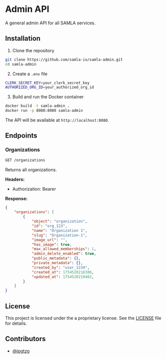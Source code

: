# Admin API

A general admin API for all SAMLA services.

## Installation

1. Clone the repository

```bash
git clone https://github.com/samla-io/samla-admin.git
cd samla-admin
```

2. Create a `.env` file

```bash
CLERK_SECRET_KEY=your_clerk_secret_key
AUTHORIZED_ORG_ID=your_authorized_org_id
```

3. Build and run the Docker container

```bash
docker build -t samla-admin .
docker run -p 8080:8080 samla-admin
```

The API will be available at `http://localhost:8080`.

## Endpoints

### Organizations

```bash
GET /organizations
```

Returns all organizations.

**Headers:**
- Authorization: Bearer <JWT Token>

**Response:**

```json
{
    "organizations": [
        {
            "object": "organization",
            "id": "org_123",
            "name": "Organization 1",
            "slug": "Organization-1",
            "image_url": "",
            "has_image": true,
            "max_allowed_memberships": 1,
            "admin_delete_enabled": true,
            "public_metadata": {},
            "private_metadata": {},
            "created_by": "user_1234",
            "created_at": 1754520218386,
            "updated_at": 1754520219401,
        }
    ]
}
```



## License

This project is licensed under the a proprietary license. See the [LICENSE](LICENSE) file for details.

## Contributors

- [@jpgtzg](https://github.com/jpgtzg)

